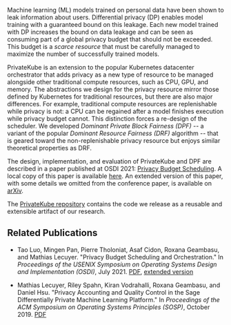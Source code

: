 Machine learning (ML) models trained on personal data have been shown to leak information about users. Differential privacy (DP) enables model training with a guaranteed bound on this leakage. Each new model trained with DP increases the bound on data leakage and can be seen as consuming part of a global privacy budget that should not be exceeded. This
budget is a *scarce resource* that must be carefully managed to maximize the number of successfully trained models.

PrivateKube is an extension to the popular Kubernetes datacenter orchestrator that adds privacy as a new type of resource to be managed alongside other traditional compute resources, such as CPU, GPU, and memory.  The abstractions we design for the privacy resource mirror those defined by Kubernetes for traditional resources, but there are also major differences. For example, traditional compute resources are replenishable while privacy is not: a CPU can be regained after a model finishes execution while privacy
budget cannot. This distinction forces a re-design of the scheduler.  We developed *Dominant Private Block Fairness (DPF)* -- a variant of the popular *Dominant Resource Fairness (DRF)* algorithm -- that is geared toward the non-replenishable privacy resource but enjoys similar theoretical properties as DRF.

The design, implementation, and evaluation of PrivateKube and DPF are described in a paper published at OSDI 2021: [Privacy Budget Scheduling](https://www.usenix.org/conference/osdi21/presentation/luo).  A local copy of this paper is available [here](https://columbia.github.io/PrivateKube/papers/osdi2021privatekube.pdf).  An extended version of this paper, with some details we omitted from the conference paper, is available on [arXiv](https://arxiv.org/abs/2106.15335).

The [PrivateKube repository](https://github.com/columbia/PrivateKube) contains the code we release as a reusable and extensible artifact of our research.

## Related Publications

* Tao Luo, Mingen Pan, Pierre Tholoniat, Asaf Cidon, Roxana Geambasu, and Mathias Lecuyer. "Privacy Budget Scheduling and Orchestration." In *Proceedings of the USENIX Symposium on Operating Systems Design and Implementation (OSDI)*, July 2021. [PDF](papers/osdi2021privatekube.pdf), [extended version](https://arxiv.org/abs/2106.15335)

* Mathias Lecuyer, Riley Spahn, Kiran Vodrahalli, Roxana Geambasu, and Daniel Hsu. "Privacy Accounting and Quality Control in the Sage Differentially Private Machine Learning Platform." In *Proceedings of the ACM Symposium on Operating Systems Principles (SOSP)*, October 2019. [PDF](papers/sosp2019sage.pdf)
